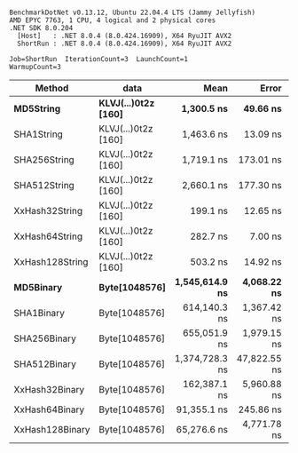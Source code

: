 ```

BenchmarkDotNet v0.13.12, Ubuntu 22.04.4 LTS (Jammy Jellyfish)
AMD EPYC 7763, 1 CPU, 4 logical and 2 physical cores
.NET SDK 8.0.204
  [Host]   : .NET 8.0.4 (8.0.424.16909), X64 RyuJIT AVX2
  ShortRun : .NET 8.0.4 (8.0.424.16909), X64 RyuJIT AVX2

Job=ShortRun  IterationCount=3  LaunchCount=1  
WarmupCount=3  

```
| Method          | data                | Mean           | Error        | StdDev      | Min            | Max            | Gen0   | Allocated |
|---------------- |-------------------- |---------------:|-------------:|------------:|---------------:|---------------:|-------:|----------:|
| **MD5String**       | **KLVJ(...)0t2z [160]** |     **1,300.5 ns** |     **49.66 ns** |     **2.72 ns** |     **1,298.4 ns** |     **1,303.6 ns** | **0.0134** |    **1128 B** |
| SHA1String      | KLVJ(...)0t2z [160] |     1,463.6 ns |     13.09 ns |     0.72 ns |     1,462.8 ns |     1,464.3 ns | 0.0153 |    1416 B |
| SHA256String    | KLVJ(...)0t2z [160] |     1,719.1 ns |    173.01 ns |     9.48 ns |     1,708.8 ns |     1,727.5 ns | 0.0210 |    1856 B |
| SHA512String    | KLVJ(...)0t2z [160] |     2,660.1 ns |    177.30 ns |     9.72 ns |     2,654.0 ns |     2,671.3 ns | 0.0381 |    3240 B |
| XxHash32String  | KLVJ(...)0t2z [160] |       199.1 ns |     12.65 ns |     0.69 ns |       198.3 ns |       199.6 ns | 0.0069 |     584 B |
| XxHash64String  | KLVJ(...)0t2z [160] |       282.7 ns |      7.00 ns |     0.38 ns |       282.3 ns |       283.0 ns | 0.0086 |     728 B |
| XxHash128String | KLVJ(...)0t2z [160] |       503.2 ns |     14.92 ns |     0.82 ns |       502.3 ns |       504.0 ns | 0.0134 |    1128 B |
| **MD5Binary**       | **Byte[1048576]**       | **1,545,614.9 ns** |  **4,068.22 ns** |   **222.99 ns** | **1,545,386.5 ns** | **1,545,832.1 ns** |      **-** |      **41 B** |
| SHA1Binary      | Byte[1048576]       |   614,140.3 ns |  1,367.42 ns |    74.95 ns |   614,074.8 ns |   614,222.1 ns |      - |      49 B |
| SHA256Binary    | Byte[1048576]       |   655,051.9 ns |  1,979.15 ns |   108.48 ns |   654,966.6 ns |   655,174.0 ns |      - |      57 B |
| SHA512Binary    | Byte[1048576]       | 1,374,728.3 ns | 47,822.55 ns | 2,621.32 ns | 1,372,344.7 ns | 1,377,535.7 ns |      - |      89 B |
| XxHash32Binary  | Byte[1048576]       |   162,387.1 ns |  5,960.88 ns |   326.74 ns |   162,190.4 ns |   162,764.2 ns |      - |      32 B |
| XxHash64Binary  | Byte[1048576]       |    91,355.1 ns |    245.86 ns |    13.48 ns |    91,342.5 ns |    91,369.3 ns |      - |      32 B |
| XxHash128Binary | Byte[1048576]       |    65,276.6 ns |  4,771.78 ns |   261.56 ns |    64,974.7 ns |    65,437.0 ns |      - |      40 B |
